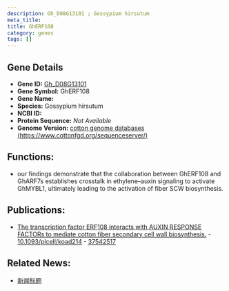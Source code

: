 ```yaml
---
description: Gh_D08G13101 ; Gossypium hirsutum
meta_title:
title: GhERF108
category: genes
tags: []
---
```


## Gene Details
- **Gene ID:**	[Gh_D08G13101](https://www.maizegdb.org/gene_center/gene/Gh_D08G13101)
- **Gene Symbol:** GhERF108
- **Gene Name:** 
- **Species:** Gossypium hirsutum
- **NCBI ID:** [  ]()
- **Protein Sequence:** *Not Available*
- **Genome Version:** [cotton genome databases (https://www.cottonfgd.org/sequenceserver/)]()

## Functions:
   - our findings demonstrate that the collaboration between GhERF108 and GhARF7s establishes crosstalk in ethylene–auxin signaling to activate GhMYBL1, ultimately leading to the activation of fiber SCW biosynthesis.

## Publications:
   - [The transcription factor ERF108 interacts with AUXIN RESPONSE FACTORs to mediate cotton fiber secondary cell wall biosynthesis.]( https://academic.oup.com/plcell/article/35/11/4133/7237771?login=true ) - [10.1093/plcell/koad214]( https://academic.oup.com/plcell/article/35/11/4133/7237771?login=true ) - [37542517](https://pubmed.ncbi.nlm.nih.gov/37542517/)

## Related News:
   - [新闻标题](https://mp.weixin.qq.com/s/czUMZxfjz28uKXx-OauFCA)
